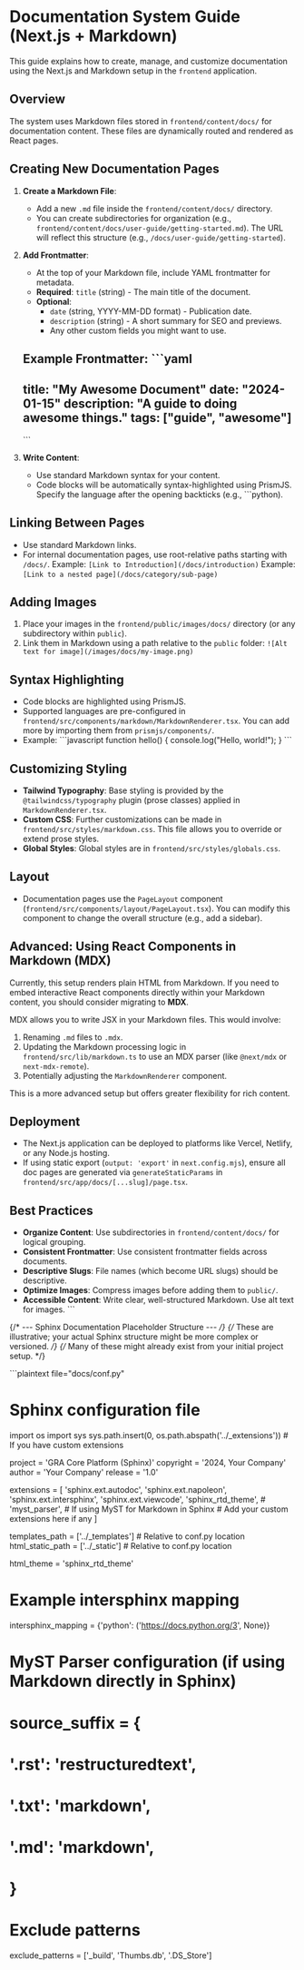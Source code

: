 # Documentation System Guide (Next.js + Markdown)

This guide explains how to create, manage, and customize documentation using the Next.js and Markdown setup in the `frontend` application.

## Overview

The system uses Markdown files stored in `frontend/content/docs/` for documentation content. These files are dynamically routed and rendered as React pages.

## Creating New Documentation Pages

1.  **Create a Markdown File**:
    *   Add a new `.md` file inside the `frontend/content/docs/` directory.
    *   You can create subdirectories for organization (e.g., `frontend/content/docs/user-guide/getting-started.md`). The URL will reflect this structure (e.g., `/docs/user-guide/getting-started`).

2.  **Add Frontmatter**:
    *   At the top of your Markdown file, include YAML frontmatter for metadata.
    *   **Required**: `title` (string) - The main title of the document.
    *   **Optional**:
        *   `date` (string, YYYY-MM-DD format) - Publication date.
        *   `description` (string) - A short summary for SEO and previews.
        *   Any other custom fields you might want to use.

    Example Frontmatter:
    \`\`\`yaml
    ---
    title: "My Awesome Document"
    date: "2024-01-15"
    description: "A guide to doing awesome things."
    tags: ["guide", "awesome"]
    ---
    \`\`\`

3.  **Write Content**:
    *   Use standard Markdown syntax for your content.
    *   Code blocks will be automatically syntax-highlighted using PrismJS. Specify the language after the opening backticks (e.g., \`\`\`python).

## Linking Between Pages

-   Use standard Markdown links.
-   For internal documentation pages, use root-relative paths starting with `/docs/`.
    Example: `[Link to Introduction](/docs/introduction)`
    Example: `[Link to a nested page](/docs/category/sub-page)`

## Adding Images

1.  Place your images in the `frontend/public/images/docs/` directory (or any subdirectory within `public`).
2.  Link them in Markdown using a path relative to the `public` folder:
    `![Alt text for image](/images/docs/my-image.png)`

## Syntax Highlighting

-   Code blocks are highlighted using PrismJS.
-   Supported languages are pre-configured in `frontend/src/components/markdown/MarkdownRenderer.tsx`. You can add more by importing them from `prismjs/components/`.
-   Example:
    \`\`\`javascript
    function hello() {
      console.log("Hello, world!");
    }
    \`\`\`

## Customizing Styling

-   **Tailwind Typography**: Base styling is provided by the `@tailwindcss/typography` plugin (prose classes) applied in `MarkdownRenderer.tsx`.
-   **Custom CSS**: Further customizations can be made in `frontend/src/styles/markdown.css`. This file allows you to override or extend prose styles.
-   **Global Styles**: Global styles are in `frontend/src/styles/globals.css`.

## Layout

-   Documentation pages use the `PageLayout` component (`frontend/src/components/layout/PageLayout.tsx`). You can modify this component to change the overall structure (e.g., add a sidebar).

## Advanced: Using React Components in Markdown (MDX)

Currently, this setup renders plain HTML from Markdown. If you need to embed interactive React components directly within your Markdown content, you should consider migrating to **MDX**.

MDX allows you to write JSX in your Markdown files. This would involve:
1.  Renaming `.md` files to `.mdx`.
2.  Updating the Markdown processing logic in `frontend/src/lib/markdown.ts` to use an MDX parser (like `@next/mdx` or `next-mdx-remote`).
3.  Potentially adjusting the `MarkdownRenderer` component.

This is a more advanced setup but offers greater flexibility for rich content.

## Deployment

-   The Next.js application can be deployed to platforms like Vercel, Netlify, or any Node.js hosting.
-   If using static export (`output: 'export'` in `next.config.mjs`), ensure all doc pages are generated via `generateStaticParams` in `frontend/src/app/docs/[...slug]/page.tsx`.

## Best Practices

-   **Organize Content**: Use subdirectories in `frontend/content/docs/` for logical grouping.
-   **Consistent Frontmatter**: Use consistent frontmatter fields across documents.
-   **Descriptive Slugs**: File names (which become URL slugs) should be descriptive.
-   **Optimize Images**: Compress images before adding them to `public/`.
-   **Accessible Content**: Write clear, well-structured Markdown. Use alt text for images.
\`\`\`

  {/* --- Sphinx Documentation Placeholder Structure --- */}
  {/* These are illustrative; your actual Sphinx structure might be more complex or versioned. */}
  {/* Many of these might already exist from your initial project setup. */}

\`\`\`plaintext file="docs/conf.py"
# Sphinx configuration file
import os
import sys
sys.path.insert(0, os.path.abspath('../_extensions')) # If you have custom extensions

project = 'GRA Core Platform (Sphinx)'
copyright = '2024, Your Company'
author = 'Your Company'
release = '1.0'

extensions = [
    'sphinx.ext.autodoc',
    'sphinx.ext.napoleon',
    'sphinx.ext.intersphinx',
    'sphinx.ext.viewcode',
    'sphinx_rtd_theme',
    # 'myst_parser', # If using MyST for Markdown in Sphinx
    # Add your custom extensions here if any
]

templates_path = ['../_templates'] # Relative to conf.py location
html_static_path = ['../_static'] # Relative to conf.py location

html_theme = 'sphinx_rtd_theme'

# Example intersphinx mapping
intersphinx_mapping = {'python': ('https://docs.python.org/3', None)}

# MyST Parser configuration (if using Markdown directly in Sphinx)
# source_suffix = {
#     '.rst': 'restructuredtext',
#     '.txt': 'markdown',
#     '.md': 'markdown',
# }

# Exclude patterns
exclude_patterns = ['_build', 'Thumbs.db', '.DS_Store']
